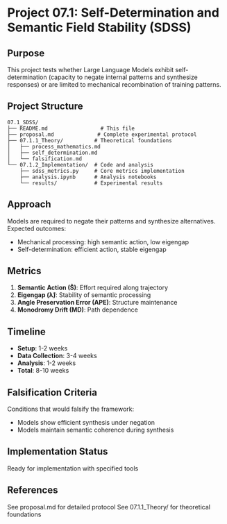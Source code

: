 # Project 07.1: Self-Determination and Semantic Field Stability (SDSS)

## Purpose

This project tests whether Large Language Models exhibit self-determination (capacity to negate internal patterns and synthesize responses) or are limited to mechanical recombination of training patterns.

## Project Structure

```
07.1_SDSS/
├── README.md                 # This file
├── proposal.md              # Complete experimental protocol
├── 07.1.1_Theory/          # Theoretical foundations
│   ├── process_mathematics.md
│   ├── self_determination.md
│   └── falsification.md
└── 07.1.2_Implementation/  # Code and analysis
    ├── sdss_metrics.py     # Core metrics implementation
    ├── analysis.ipynb      # Analysis notebooks
    └── results/            # Experimental results
```

## Approach

Models are required to negate their patterns and synthesize alternatives. Expected outcomes:
- Mechanical processing: high semantic action, low eigengap
- Self-determination: efficient action, stable eigengap

## Metrics

1. **Semantic Action (Ŝ)**: Effort required along trajectory
2. **Eigengap (λ̂)**: Stability of semantic processing
3. **Angle Preservation Error (APE)**: Structure maintenance
4. **Monodromy Drift (MD)**: Path dependence

## Timeline

- **Setup**: 1-2 weeks
- **Data Collection**: 3-4 weeks
- **Analysis**: 1-2 weeks
- **Total**: 8-10 weeks

## Falsification Criteria

Conditions that would falsify the framework:
- Models show efficient synthesis under negation
- Models maintain semantic coherence during synthesis

## Implementation Status

Ready for implementation with specified tools

## References

See proposal.md for detailed protocol
See 07.1.1_Theory/ for theoretical foundations